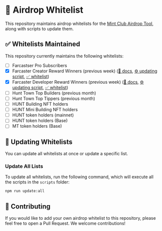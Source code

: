 # 🎁 Airdrop Whitelist

This repository maintains airdrop whitelists for the [Mint Club Airdrop Tool](https://mint.club/airdrops), along with scripts to update them.

## ✅ Whitelists Maintained

This repository currently maintains the following whitelists:

- [ ] Farcastser Pro Subscribers
- [x] Farcaster Creator Reward Winners (previous week) ([📄 docs](https://docs.farcaster.xyz/reference/warpcast/api#get-creator-reward-winners), [⚙️ updating script](scripts/farcaster-creator-reward-winners.ts), [✅ whitelist](whitelist/farcaster-creator-reward-winners.json))
- [x] Farcaster Developer Reward Winners (previous week) ([📄 docs](https://docs.farcaster.xyz/reference/warpcast/api#get-developer-reward-winners), [⚙️ updating script](scripts/farcaster-developer-reward-winners.ts), [✅ whitelist](whitelist/farcaster-developer-reward-winners.json))
- [ ] Hunt Town Top Builders (previous month)
- [ ] Hunt Town Top Tippers (previous month)
- [ ] HUNT Building NFT holders
- [ ] HUNT Mini Building NFT holders
- [ ] HUNT token holders (mainnet)
- [ ] HUNT token holders (Base)
- [ ] MT token holders (Base)

## 🔄 Updating Whitelists

You can update all whitelists at once or update a specific list.

### Update All Lists

To update all whitelists, run the following command, which will execute all the scripts in the `scripts` folder:

```bash
npm run update:all
```

## 🙏 Contributing

If you would like to add your own airdrop whitelist to this repository, please feel free to open a Pull Request. We welcome contributions!
